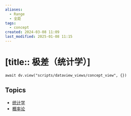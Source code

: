```yaml
---
aliases:
  - Range
  - 全距
tags:
  - concept
created: 2024-03-08 11:09
last_modified: 2025-01-08 11:15
---
```


# [title:: 极差（统计学）]

```dataviewjs
await dv.view("scripts/dataview_views/concept_view", {})
```

## Topics

- [统计学](_statistics_.md)
- [概率论](_probability_theory_.md)
